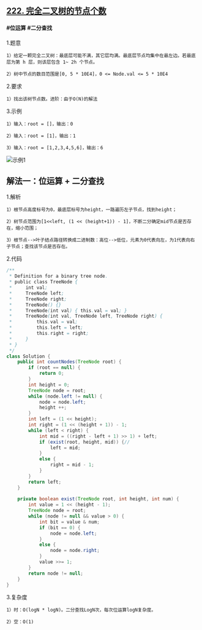 ## [222. 完全二叉树的节点个数]()
#### #位运算 #二分查找
1.题意

    1）给定一颗完全二叉树：最底层可能不满，其它层均满。最底层节点均集中在最左边。若最底层为第 h 层，则该层包含 1~ 2h 个节点。

    2）树中节点的数目范围是[0, 5 * 10E4]，0 <= Node.val <= 5 * 10E4

2.要求

    1）找出该树节点数。进阶：由于O(N)的解法

3.示例

    1）输入：root = []，输出：0

    2）输入：root = [1]，输出：1

    3）输入：root = [1,2,3,4,5,6]，输出：6
![示例1](https://assets.leetcode.com/uploads/2021/01/14/complete.jpg)

## 解法一：位运算 + 二分查找

1.解析

    1）根节点高度标号为0，最底层标号为height，一路遍历左子节点，找到height；

    2）树节点范围为[1<<left, (1 << (height+1)) - 1]，不断二分确定mid节点是否存在，缩小范围；

    3）根节点-->叶子结点路径转换成二进制数：高位-->低位，元素为0代表向左，为1代表向右子节点；查找该节点是否存在。

2.代码
```java
/**
 * Definition for a binary tree node.
 * public class TreeNode {
 *     int val;
 *     TreeNode left;
 *     TreeNode right;
 *     TreeNode() {}
 *     TreeNode(int val) { this.val = val; }
 *     TreeNode(int val, TreeNode left, TreeNode right) {
 *         this.val = val;
 *         this.left = left;
 *         this.right = right;
 *     }
 * }
 */
class Solution {
    public int countNodes(TreeNode root) {
        if (root == null) {
            return 0;
        }
        int height = 0;
        TreeNode node = root;
        while (node.left != null) {
            node = node.left;
            height ++;
        }
        int left = (1 << height);
        int right = (1 << (height + 1)) - 1;
        while (left < right) {
            int mid = ((right - left + 1) >> 1) + left;
            if (exist(root, height, mid)) {//
                left = mid;
            }
            else {
                right = mid - 1;
            }
        }
        return left;  
    }
    
    private boolean exist(TreeNode root, int height, int num) {
        int value = 1 << (height - 1);
        TreeNode node = root;
        while (node != null && value > 0) {
            int bit = value & num;
            if (bit == 0) {
                node = node.left;
            }
            else {
                node = node.right;
            }
            value >>= 1;
        }
        return node != null;
    } 
}
```
3.复杂度

    1）时：O(logN * logN)。二分查找LogN次，每次位运算logN复杂度。

    2）空：O(1)